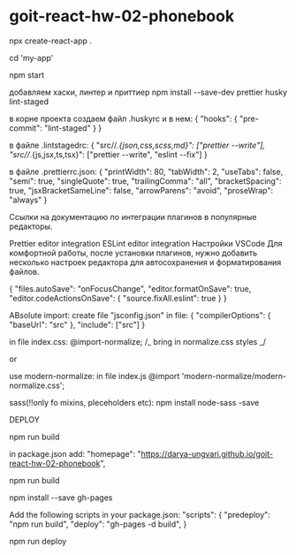 # goit-react-hw-02-phonebook

npx create-react-app .

cd 'my-app'

npm start

добавляем хаски, линтер и приттиер npm install --save-dev prettier husky
lint-staged

в корне проекта создаем файл .huskyrc и в нем: { "hooks": { "pre-commit":
"lint-staged" } }

в файле .lintstagedrc: { "src//_.{json,css,scss,md}": ["prettier --write"],
"src//_.{js,jsx,ts,tsx}": ["prettier --write", "eslint --fix"] }

в файле .prettierrc.json: { "printWidth": 80, "tabWidth": 2, "useTabs": false,
"semi": true, "singleQuote": true, "trailingComma": "all", "bracketSpacing":
true, "jsxBracketSameLine": false, "arrowParens": "avoid", "proseWrap": "always"
}

Ссылки на документацию по интеграции плагинов в популярные редакторы.

Prettier editor integration ESLint editor integration Настройки VSCode Для
комфортной работы, после установки плагинов, нужно добавить несколько настроек
редактора для автосохранения и форматирования файлов.

{ "files.autoSave": "onFocusChange", "editor.formatOnSave": true,
"editor.codeActionsOnSave": { "source.fixAll.eslint": true } }

ABsolute import: create file "jsconfig.json" in file: { "compilerOptions": {
"baseUrl": "src" }, "include": ["src"] }

in file index.css: @import-normalize; /_ bring in normalize.css styles _/

or

use modern-normalize: in file index.js @import
'modern-normalize/modern-normalize.css';

sass(!!only fo mixins, pleceholders etc): npm install node-sass -save

DEPLOY

npm run build

in package.json add: "homepage":
"https://darya-ungvari.github.io/goit-react-hw-02-phonebook",

npm run build

npm install --save gh-pages

Add the following scripts in your package.json: "scripts": { "predeploy": "npm
run build", "deploy": "gh-pages -d build", }

npm run deploy
